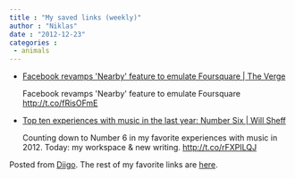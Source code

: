 ```yaml
---
title : "My saved links (weekly)"
author : "Niklas"
date : "2012-12-23"
categories : 
 - animals
---
```


- [Facebook revamps 'Nearby' feature to emulate Foursquare | The Verge](http://www.theverge.com/2012/12/17/3777196/facebook-nearby-location-based-recommendation-engine)
    
    Facebook revamps 'Nearby' feature to emulate Foursquare http://t.co/fRisOFmE
    
- [Top ten experiences with music in the last year: Number Six | Will Sheff](http://www.willsheff.com/top-ten-experiences-with-music-in-the-last-year-number-six/)
    
    Counting down to Number 6 in my favorite experiences with music in 2012. Today: my workspace & new writing. http://t.co/rFXPILQJ
    

Posted from [Diigo](http://www.diigo.com). The rest of my favorite links are [here](http://www.diigo.com/user/npivic).
